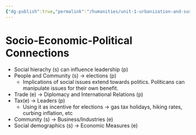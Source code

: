 ```yaml
---
{"dg-publish":true,"permalink":"/humanities/unit-1-urbanization-and-sustainability/class-notes-and-work/1-11-07-2022-socio-eco-political-connections/","dgHomeLink":true,"dgPassFrontmatter":true}
---
```


# Socio-Economic-Political Connections
- Social hierachy (s) can influence leadership (p)
- People and Community (s) → elections (p)
	- Implications of social issues extend towards politics. Politicans can manipulate issues for their own benefit.
- Trade (e) → Diplomacy and International Relations (p)
- Tax(e) → Leaders (p)
	- Using it as incentive for elections → gas tax holidays, hiking rates, curbing inflation, etc
- Community (s) → Business/Industries (e)
- Social demographics (s) → Economic Measures (e)


